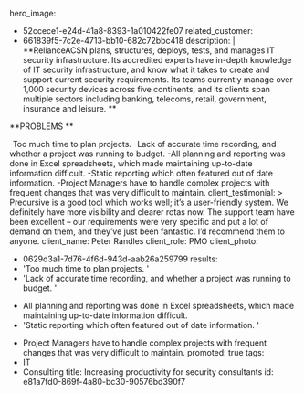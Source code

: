 hero_image:
  - 52ccece1-e24d-41a8-8393-1a010422fe07
related_customer:
  - 661839f5-7c2e-4713-bb10-682c72bbc418
description: |
  **RelianceACSN plans, structures, deploys, tests, and manages IT security infrastructure. Its accredited experts have in-depth knowledge of IT security infrastructure, and know what it takes to create and support current security requirements. Its teams currently manage over 1,000 security devices across five continents, and its clients span multiple sectors including banking, telecoms, retail, government, insurance and leisure. **
  
  
  **PROBLEMS **
  
  -Too much time to plan projects.
  -Lack of accurate time recording, and whether a project was running to budget.
  -All planning and reporting was done in Excel spreadsheets, which made maintaining up-to-date information difficult.
  -Static reporting which often featured out of date information.
  -Project Managers have to handle complex projects with frequent changes that was very difficult to maintain.
client_testimonial: >
  Precursive is a good tool which works well; it’s a user-friendly system. We definitely have more
  visibility and clearer rotas now. The support team have been excellent – our requirements were
  very specific and put a lot of demand on them, and they’ve just been fantastic. I’d recommend
  them to anyone.
client_name: Peter Randles
client_role: PMO
client_photo:
  - 0629d3a1-7d76-4f6d-943d-aab26a259799
results:
  - 'Too much time to plan projects. '
  - 'Lack of accurate time recording, and whether a project was running to budget. '
  - >
    All planning and reporting was done in Excel spreadsheets, which made maintaining up-to-date
    information difficult.
  - 'Static reporting which often featured out of date information. '
  - >
    Project Managers have to handle complex projects with frequent changes that was very difficult to
    maintain.
promoted: true
tags:
  - IT
  - Consulting
title: Increasing productivity for security consultants
id: e81a7fd0-869f-4a80-bc30-90576bd390f7
